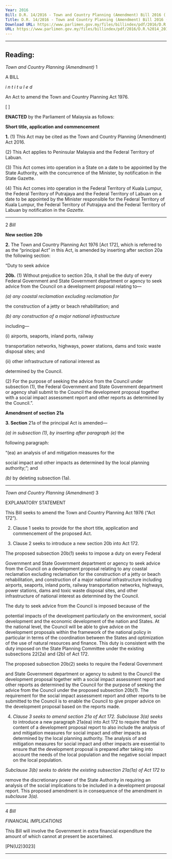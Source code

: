 ```yaml
---
Year: 2016
Bill: D.R. 14/2016 - Town and Country Planning (Amendment) Bill 2016 ( First Reading)
Title: D.R. 14/2016 - Town and Country Planning (Amendment) Bill 2016 ( First Reading)
Download URL: https://www.parlimen.gov.my/files/billindex/pdf/2016/D.R.%2014_2016%20(BI).pdf
URL: https://www.parlimen.gov.my/files/billindex/pdf/2016/D.R.%2014_2016%20(BI).pdf
---
```

---
Reading:
---

_Town and Country Planning (Amendment)_ 1

A BILL

_i n t i t u l e d_

An Act to amend the Town and Country Planning Act 1976.

[ ]

**ENACTED** by the Parliament of Malaysia as follows:

**Short title, application and commencement**

**1.** (1) This Act may be cited as the Town and Country Planning
(Amendment) Act 2016.

(2) This Act applies to Peninsular Malaysia and the Federal
Territory of Labuan.

(3) This Act comes into operation in a State on a date to be
appointed by the State Authority, with the concurrence of the
Minister, by notification in the State Gazette.

(4) This Act comes into operation in the Federal Territory of
Kuala Lumpur, the Federal Territory of Putrajaya and the Federal
Territory of Labuan on a date to be appointed by the Minister
responsible for the Federal Territory of Kuala Lumpur, the Federal
Territory of Putrajaya and the Federal Territory of Labuan by
notification in the _Gazette._


-----

2 _Bill_

**New section** **20b**

**2.** The Town and Country Planning Act 1976 [Act 172], which
is referred to as the “principal Act” in this Act, is amended by
inserting after section 20a the following section:

“Duty to seek advice

**20b.** (1) Without prejudice to section 20a, it shall be the
duty of every Federal Government and State Government
department or agency to seek advice from the Council on
a development proposal relating to—

_(a) any coastal reclamation excluding reclamation for_

the construction of a jetty or beach rehabilitation;
and

_(b) any construction of a major national infrastructure_

including—

(i) airports, seaports, inland ports, railway

transportation networks, highways, power
stations, dams and toxic waste disposal sites;
and

(ii) other infrastructure of national interest as

determined by the Council.

(2) For the purpose of seeking the advice from the
Council under subsection (1), the Federal Government and
State Government department or agency shall submit to the
Council the development proposal together with a social
impact assessment report and other reports as determined
by the Council.”.

**Amendment of section** **21a**

**3. Section** 21a of the principal Act is amended—

_(a) in subsection (1), by inserting after paragraph (e)_ the

following paragraph:

“(ea) an analysis of and mitigation measures for the

social impact and other impacts as determined
by the local planning authority;”; and

_(b)_ by deleting subsection (1a).


-----

_Town and Country Planning (Amendment)_ 3

EXPLANATORY STATEMENT

This Bill seeks to amend the Town and Country Planning Act 1976 (“Act 172”).

2. Clause 1 seeks to provide for the short title, application and commencement
of the proposed Act.

3. Clause 2 seeks to introduce a new section 20b into Act 172.

The proposed subsection 20b(1) seeks to impose a duty on every Federal

Government and State Government department or agency to seek advice from
the Council on a development proposal relating to any coastal reclamation
excluding reclamation for the construction of a jetty or beach rehabilitation,
and construction of a major national infrastructure including airports, seaports,
inland ports, railway transportation networks, highways, power stations, dams
and toxic waste disposal sites, and other infrastructure of national interest as
determined by the Council.

The duty to seek advice from the Council is imposed because of the

potential impacts of the development particularly on the environment, social
development and the economic development of the nation and States. At the
national level, the Council will be able to give advice on the development
proposals within the framework of the national policy in particular in terms
of the coordination between the States and optimization of the use of natural
resources and finance. This duty is consistent with the duty imposed on the
State Planning Committee under the existing subsections 22(2a) and (2b) of
Act 172.

The proposed subsection 20b(2) seeks to require the Federal Government

and State Government department or agency to submit to the Council the
development proposal together with a social impact assessment report and other
reports as determined by the Council for the purpose of seeking the advice
from the Council under the proposed subsection 20b(1). The requirement for
the social impact assessment report and other reports to be submitted to the
Council is to enable the Council to give proper advice on the development
proposal based on the reports made.

4. _Clause 3 seeks to amend section 21a of Act 172. Subclause 3(a) seeks to_
introduce a new paragraph 21a(ea) into Act 172 to require that the content of
a development proposal report to also include the analysis of and mitigation
measures for social impact and other impacts as determined by the local
planning authority. The analysis of and mitigation measures for social impact
and other impacts are essential to ensure that the development proposal is
prepared after taking into account the needs of the local population and the
negative social impact on the local population.

_Subclause 3(b) seeks to delete the existing subsection 21a(1a) of Act 172 to_

remove the discretionary power of the State Authority in requiring an analysis
of the social implications to be included in a development proposal report. This
proposed amendment is in consequence of the amendment in _subclause 3(a)._


-----

4 _Bill_

_FINANCIAL IMPLICATIONS_

This Bill will involve the Government in extra financial expenditure the amount
of which cannot at present be ascertained.

[PN(U2)3023]


-----

